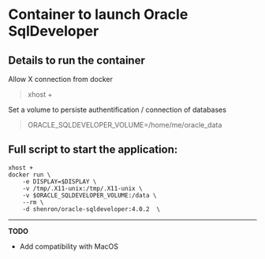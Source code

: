 # Container to launch Oracle SqlDeveloper

## Details to run the container
Allow X connection from docker
> xhost +

Set a volume to persiste authentification / connection of databases
> ORACLE_SQLDEVELOPER_VOLUME=/home/me/oracle_data


## Full script to start the application:

```
xhost +
docker run \
    -e DISPLAY=$DISPLAY \
    -v /tmp/.X11-unix:/tmp/.X11-unix \
    -v $ORACLE_SQLDEVELOPER_VOLUME:/data \
    --rm \
    -d shenron/oracle-sqldeveloper:4.0.2  \
```

---

**TODO**
- Add compatibility with MacOS
